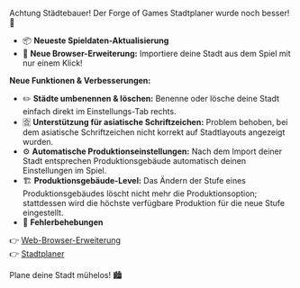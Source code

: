 Achtung Städtebauer! Der Forge of Games Stadtplaner wurde noch besser! 🌟

- 📦 **Neueste Spieldaten-Aktualisierung**
- 🧩 **Neue Browser-Erweiterung:** Importiere deine Stadt aus dem Spiel mit nur einem Klick!

**Neue Funktionen & Verbesserungen:**

- ✏️ **Städte umbenennen & löschen:** Benenne oder lösche deine Stadt einfach direkt im Einstellungs-Tab rechts.
- 🈴 **Unterstützung für asiatische Schriftzeichen:** Problem behoben, bei dem asiatische Schriftzeichen nicht korrekt auf Stadtlayouts angezeigt wurden.
- ⚙️ **Automatische Produktionseinstellungen:** Nach dem Import deiner Stadt entsprechen Produktionsgebäude automatisch deinen Einstellungen im Spiel.
- 🏗️ **Produktionsgebäude-Level:** Das Ändern der Stufe eines Produktionsgebäudes löscht nicht mehr die Produktionsoption; stattdessen wird die höchste verfügbare Produktion für die neue Stufe eingestellt.
- 🐛 **Fehlerbehebungen**

👉 [Web-Browser-Erweiterung](https://forgeofgames.com/help/browser-extension)  
👉 [Stadtplaner](https://forgeofgames.com/city-planner)

Plane deine Stadt mühelos! 🏙️
